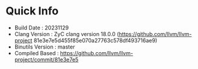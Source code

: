 # Quick Info
* Build Date : 20231129
* Clang Version : ZyC clang version 18.0.0 (https://github.com/llvm/llvm-project 81e3e7e5d455f85e070a27763c578df493716ae9)
* Binutils Version : master
* Compiled Based : https://github.com/llvm/llvm-project/commit/81e3e7e5

